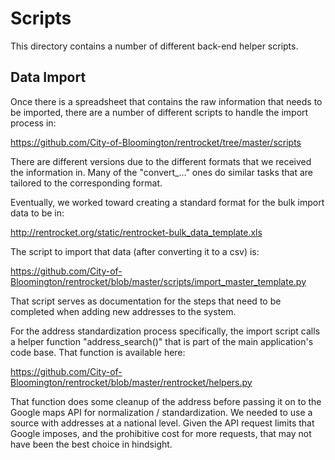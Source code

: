 Scripts
==============

This directory contains a number of different back-end helper scripts. 

Data Import
-------------------

Once there is a spreadsheet that contains the raw information that needs to be imported, there are a number of different scripts to handle the import process in:

https://github.com/City-of-Bloomington/rentrocket/tree/master/scripts

There are different versions due to the different formats that we received the information in. Many of the "convert_..." ones do similar tasks that are tailored to the corresponding format.

Eventually, we worked toward creating a standard format for the bulk import data to be in:

http://rentrocket.org/static/rentrocket-bulk_data_template.xls

The script to import that data (after converting it to a csv) is:

https://github.com/City-of-Bloomington/rentrocket/blob/master/scripts/import_master_template.py

That script serves as documentation for the steps that need to be completed when adding new addresses to the system.

For the address standardization process specifically, the import script calls a helper function "address_search()" that is part of the main application's code base. That function is available here:

https://github.com/City-of-Bloomington/rentrocket/blob/master/rentrocket/helpers.py

That function does some cleanup of the address before passing it on to the Google maps API for normalization / standardization. We needed to use a source with addresses at a national level. Given the API request limits that Google imposes, and the prohibitive cost for more requests, that may not have been the best choice in hindsight. 


